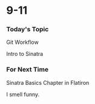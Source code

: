 # 9-11

### Today's Topic
Git Workflow

Intro to Sinatra


### For Next Time
Sinatra Basics Chapter in Flatiron

I smell funny.